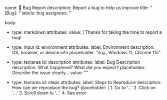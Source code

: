 name: 🐞 Bug Report
description: Report a bug to help us improve
title: "[Bug]: "
labels: bug
assignees: ''

body:
  - type: markdown
    attributes:
      value: |
        Thanks for taking the time to report a bug!

  - type: input
    id: environment
    attributes:
      label: Environment
      description: OS, browser, or device info
      placeholder: "e.g., Windows 11, Chrome 115"

  - type: textarea
    id: description
    attributes:
      label: Bug Description
      description: What happened? What did you expect?
      placeholder: Describe the issue clearly...
      value: ""

  - type: textarea
    id: steps
    attributes:
      label: Steps to Reproduce
      description: How can we reproduce the bug?
      placeholder: |
        1. Go to '...'
        2. Click on '...'
        3. Scroll down to '...'
        4. See error